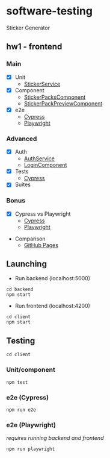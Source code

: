 # software-testing

Sticker Generator

## hw1 - frontend

### Main

* [x] Unit
  * [StickerService](https://github.com/andrey-star/software-testing/blob/master/client/src/app/services/sticker.service.spec.ts)
* [x] Component
  * [StickerPacksComponent](https://github.com/andrey-star/software-testing/blob/master/client/src/app/components/sticker-packs/sticker-packs.component.spec.ts)
  * [StickerPackPreviewComponent](https://github.com/andrey-star/software-testing/blob/master/client/src/app/components/sticker-pack-preview/sticker-pack-preview.component.spec.ts)
* [x] e2e
  * [Cypress](https://github.com/andrey-star/software-testing/blob/master/client/cypress/integration/spec.ts)
  * [Playwright](https://github.com/andrey-star/software-testing/blob/master/client/playwright/spec.ts)

### Advanced

* [x] Auth
  * [AuthService](https://github.com/andrey-star/software-testing/blob/master/client/src/app/services/auth.service.ts)
  * [LoginComponent](https://github.com/andrey-star/software-testing/blob/master/client/src/app/components/login/login.component.ts)
* [x] Tests
  * [Cypress](https://github.com/andrey-star/software-testing/blob/master/client/cypress/integration/spec.ts)
* [x] Suites

### Bonus

* [x] Cypress vs Playwright
  * [Cypress](https://github.com/andrey-star/software-testing/blob/master/client/cypress/integration/spec.ts)
  * [Playwright](https://github.com/andrey-star/software-testing/blob/master/client/playwright/spec.ts)
* Comparison
  * [GitHub Pages](https://andrey-star.github.io/software-testing)

## Launching

* Run backend (localhost:5000)

```shell
cd backend
npm start
```

* Run frontend (localhost:4200)

```shell
cd client
npm start
```

## Testing

```shell
cd client
```

### Unit/component

```shell
npm test
```

### e2e (Cypress)

```shell
npm run e2e
```

### e2e (Playwright)

*requires running backend and frontend*

```shell
npm run playwright
```
